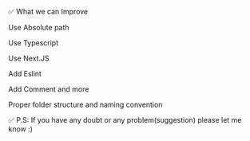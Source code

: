 ✅ What we can Improve

Use Absolute path

Use Typescript

Use Next.JS

Add Eslint

Add Comment and more

Proper folder structure and naming convention

✅ P.S: If you have any doubt or any problem(suggestion) please let me know :)